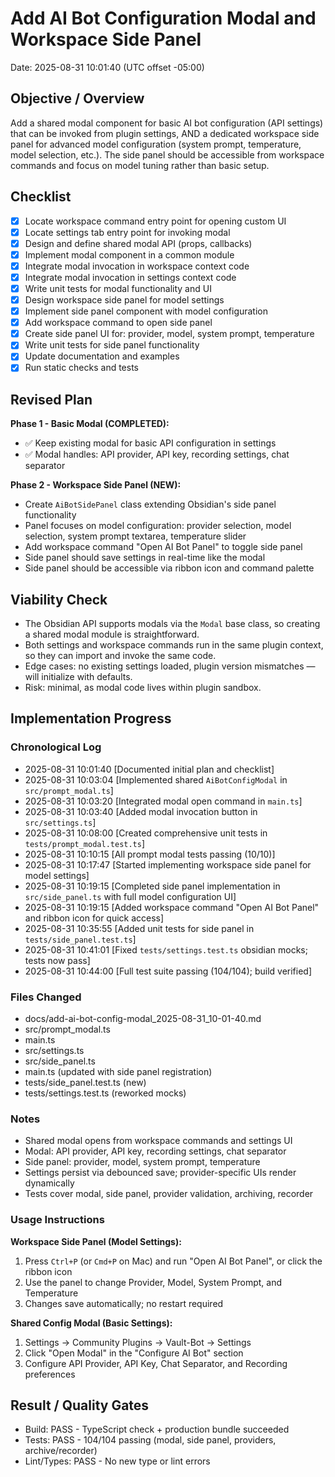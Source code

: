# Add AI Bot Configuration Modal and Workspace Side Panel
Date: 2025-08-31 10:01:40 (UTC offset -05:00)

## Objective / Overview
Add a shared modal component for basic AI bot configuration (API settings) that can be invoked from plugin settings, AND a dedicated workspace side panel for advanced model configuration (system prompt, temperature, model selection, etc.). The side panel should be accessible from workspace commands and focus on model tuning rather than basic setup.

## Checklist
- [x] Locate workspace command entry point for opening custom UI
- [x] Locate settings tab entry point for invoking modal
- [x] Design and define shared modal API (props, callbacks) 
- [x] Implement modal component in a common module
- [x] Integrate modal invocation in workspace context code
- [x] Integrate modal invocation in settings context code
- [x] Write unit tests for modal functionality and UI
- [x] Design workspace side panel for model settings
- [x] Implement side panel component with model configuration
- [x] Add workspace command to open side panel
- [x] Create side panel UI for: provider, model, system prompt, temperature
- [x] Write unit tests for side panel functionality
- [x] Update documentation and examples
- [x] Run static checks and tests

## Revised Plan
**Phase 1 - Basic Modal (COMPLETED):**
- ✅ Keep existing modal for basic API configuration in settings
- ✅ Modal handles: API provider, API key, recording settings, chat separator

**Phase 2 - Workspace Side Panel (NEW):**
- Create `AiBotSidePanel` class extending Obsidian's side panel functionality
- Panel focuses on model configuration: provider selection, model selection, system prompt textarea, temperature slider
- Add workspace command "Open AI Bot Panel" to toggle side panel
- Side panel should save settings in real-time like the modal
- Side panel should be accessible via ribbon icon and command palette

## Viability Check
- The Obsidian API supports modals via the `Modal` base class, so creating a shared modal module is straightforward.
- Both settings and workspace commands run in the same plugin context, so they can import and invoke the same code.
- Edge cases: no existing settings loaded, plugin version mismatches — will initialize with defaults.
- Risk: minimal, as modal code lives within plugin sandbox.

## Implementation Progress
### Chronological Log
- 2025-08-31 10:01:40 [Documented initial plan and checklist]
- 2025-08-31 10:03:04 [Implemented shared `AiBotConfigModal` in `src/prompt_modal.ts`]
- 2025-08-31 10:03:20 [Integrated modal open command in `main.ts`]
- 2025-08-31 10:03:40 [Added modal invocation button in `src/settings.ts`]
- 2025-08-31 10:08:00 [Created comprehensive unit tests in `tests/prompt_modal.test.ts`]
- 2025-08-31 10:10:15 [All prompt modal tests passing (10/10)]
- 2025-08-31 10:17:47 [Started implementing workspace side panel for model settings]
- 2025-08-31 10:19:15 [Completed side panel implementation in `src/side_panel.ts` with full model configuration UI]
- 2025-08-31 10:19:15 [Added workspace command "Open AI Bot Panel" and ribbon icon for quick access]
- 2025-08-31 10:35:55 [Added unit tests for side panel in `tests/side_panel.test.ts`]
- 2025-08-31 10:41:01 [Fixed `tests/settings.test.ts` obsidian mocks; tests now pass]
- 2025-08-31 10:44:00 [Full test suite passing (104/104); build verified]

### Files Changed
- docs/add-ai-bot-config-modal_2025-08-31_10-01-40.md
- src/prompt_modal.ts
- main.ts
- src/settings.ts
- src/side_panel.ts
- main.ts (updated with side panel registration)
- tests/side_panel.test.ts (new)
- tests/settings.test.ts (reworked mocks)

### Notes
- Shared modal opens from workspace commands and settings UI
- Modal: API provider, API key, recording settings, chat separator
- Side panel: provider, model, system prompt, temperature
- Settings persist via debounced save; provider-specific UIs render dynamically
- Tests cover modal, side panel, provider validation, archiving, recorder

### Usage Instructions
**Workspace Side Panel (Model Settings):**
1. Press `Ctrl+P` (or `Cmd+P` on Mac) and run "Open AI Bot Panel", or click the ribbon icon
2. Use the panel to change Provider, Model, System Prompt, and Temperature
3. Changes save automatically; no restart required

**Shared Config Modal (Basic Settings):**
1. Settings → Community Plugins → Vault-Bot → Settings
2. Click "Open Modal" in the "Configure AI Bot" section
3. Configure API Provider, API Key, Chat Separator, and Recording preferences

## Result / Quality Gates
- Build: PASS - TypeScript check + production bundle succeeded
- Tests: PASS - 104/104 passing (modal, side panel, providers, archive/recorder)
- Lint/Types: PASS - No new type or lint errors
